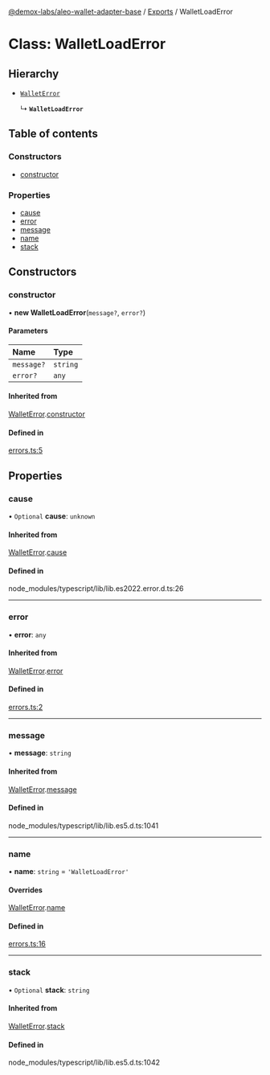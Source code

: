[@demox-labs/aleo-wallet-adapter-base](../README.md) / [Exports](../modules.md) / WalletLoadError

# Class: WalletLoadError

## Hierarchy

- [`WalletError`](WalletError.md)

  ↳ **`WalletLoadError`**

## Table of contents

### Constructors

- [constructor](WalletLoadError.md#constructor)

### Properties

- [cause](WalletLoadError.md#cause)
- [error](WalletLoadError.md#error)
- [message](WalletLoadError.md#message)
- [name](WalletLoadError.md#name)
- [stack](WalletLoadError.md#stack)

## Constructors

### constructor

• **new WalletLoadError**(`message?`, `error?`)

#### Parameters

| Name | Type |
| :------ | :------ |
| `message?` | `string` |
| `error?` | `any` |

#### Inherited from

[WalletError](WalletError.md).[constructor](WalletError.md#constructor)

#### Defined in

[errors.ts:5](https://github.com/demox-labs/aleo-wallet-adapter/blob/f19bfe5/packages/core/base/errors.ts#L5)

## Properties

### cause

• `Optional` **cause**: `unknown`

#### Inherited from

[WalletError](WalletError.md).[cause](WalletError.md#cause)

#### Defined in

node_modules/typescript/lib/lib.es2022.error.d.ts:26

___

### error

• **error**: `any`

#### Inherited from

[WalletError](WalletError.md).[error](WalletError.md#error)

#### Defined in

[errors.ts:2](https://github.com/demox-labs/aleo-wallet-adapter/blob/f19bfe5/packages/core/base/errors.ts#L2)

___

### message

• **message**: `string`

#### Inherited from

[WalletError](WalletError.md).[message](WalletError.md#message)

#### Defined in

node_modules/typescript/lib/lib.es5.d.ts:1041

___

### name

• **name**: `string` = `'WalletLoadError'`

#### Overrides

[WalletError](WalletError.md).[name](WalletError.md#name)

#### Defined in

[errors.ts:16](https://github.com/demox-labs/aleo-wallet-adapter/blob/f19bfe5/packages/core/base/errors.ts#L16)

___

### stack

• `Optional` **stack**: `string`

#### Inherited from

[WalletError](WalletError.md).[stack](WalletError.md#stack)

#### Defined in

node_modules/typescript/lib/lib.es5.d.ts:1042
